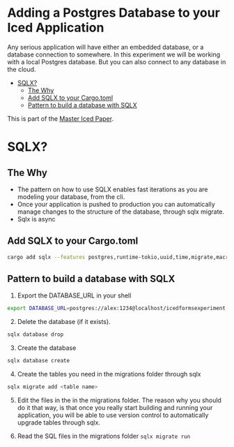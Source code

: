 # Adding a Postgres Database to your Iced Application

Any serious application will have either an embedded database, or a database connection to somewhere.
In this experiment we will be working with a local Postgres database. But you can also connect to any
database in the cloud.

<!-- mtoc-start -->

* [SQLX?](#sqlx)
  * [The Why](#the-why)
  * [Add SQLX to your Cargo.toml](#add-sqlx-to-your-cargotoml)
  * [Pattern to build a database with SQLX](#pattern-to-build-a-database-with-sqlx)

<!-- mtoc-end -->

This is part of the [Master Iced Paper]().

# SQLX?

## The Why

- The pattern on how to use SQLX enables fast iterations as you are modeling your database, from the cli.
- Once your application is pushed to production you can automatically manage changes to the structure of the database, through sqlx migrate.
- Sqlx is async

## Add SQLX to your Cargo.toml

```bash
cargo add sqlx --features postgres,runtime-tokio,uuid,time,migrate,macros,bigdecimal
```

## Pattern to build a database with SQLX

1. Export the DATABASE_URL in your shell

```bash
export DATABASE_URL=postgres://alex:1234@localhost/icedformsexperiment
```

2. Delete the database (if it exists).

```bash
sqlx database drop
```

3. Create the database

```bash
sqlx database create
```

4. Create the tables you need in the migrations folder through sqlx

```bash
sqlx migrate add <table name>
```

5. Edit the files in the in the migrations folder.
   The reason why you should do it that way, is that once you really start building and running your application, you will be able
   to use version control to automatically upgrade tables through sqlx.

6. Read the SQL files in the migrations folder
   `sqlx migrate run`
